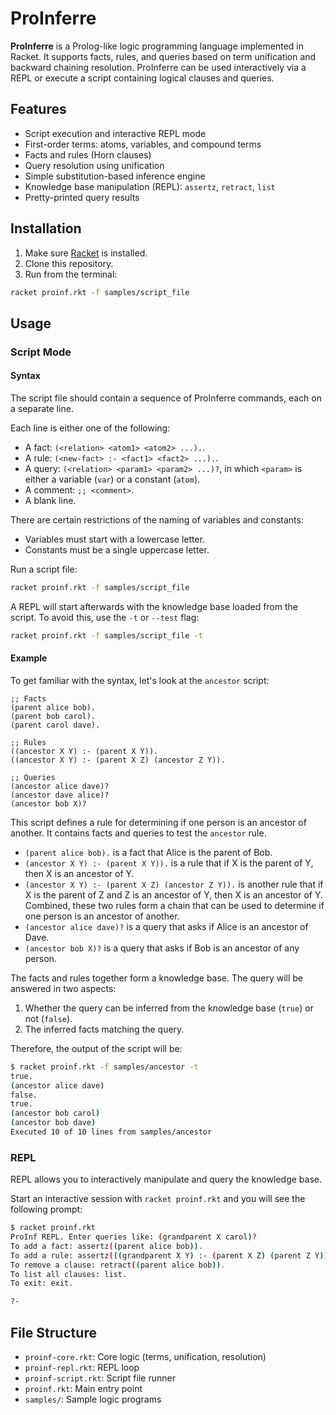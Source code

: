 # ProInferre

**ProInferre** is a Prolog-like logic programming language implemented in Racket. It supports facts, rules, and queries based on term unification and backward chaining resolution. ProInferre can be used interactively via a REPL or execute a script containing logical clauses and queries.

## Features

- Script execution and interactive REPL mode
- First-order terms: atoms, variables, and compound terms
- Facts and rules (Horn clauses)
- Query resolution using unification
- Simple substitution-based inference engine
- Knowledge base manipulation (REPL): `assertz`, `retract`, `list`
- Pretty-printed query results

## Installation

1. Make sure [Racket](https://racket-lang.org/) is installed.
2. Clone this repository.
3. Run from the terminal:

```sh
racket proinf.rkt -f samples/script_file
```

## Usage

### Script Mode

#### Syntax

The script file should contain a sequence of ProInferre commands, each on a separate line.

Each line is either one of the following:
- A fact: `(<relation> <atom1> <atom2> ...).`.
- A rule: `(<new-fact> :- <fact1> <fact2> ...).`.
- A query: `(<relation> <param1> <param2> ...)?`, in which `<param>` is either a variable (`var`) or a constant (`atom`).
- A comment: `;; <comment>`.
- A blank line.

There are certain restrictions of the naming of variables and constants:
- Variables must start with a lowercase letter.
- Constants must be a single uppercase letter.

Run a script file:

```sh
racket proinf.rkt -f samples/script_file
```

A REPL will start afterwards with the knowledge base loaded from the script. To avoid this, use the `-t` or `--test` flag:

```sh
racket proinf.rkt -f samples/script_file -t
```

#### Example

To get familiar with the syntax, let's look at the `ancestor` script:

```
;; Facts
(parent alice bob).
(parent bob carol).
(parent carol dave).

;; Rules
((ancestor X Y) :- (parent X Y)).
((ancestor X Y) :- (parent X Z) (ancestor Z Y)).

;; Queries
(ancestor alice dave)?
(ancestor dave alice)?
(ancestor bob X)?
```

This script defines a rule for determining if one person is an ancestor of another. It contains facts and queries to test the `ancestor` rule.
- `(parent alice bob).` is a fact that Alice is the parent of Bob.
- `(ancestor X Y) :- (parent X Y)).` is a rule that if X is the parent of Y, then X is an ancestor of Y.
- `(ancestor X Y) :- (parent X Z) (ancestor Z Y)).` is another rule that if X is the parent of Z and Z is an ancestor of Y, then X is an ancestor of Y. Combined, these two rules form a chain that can be used to determine if one person is an ancestor of another.
- `(ancestor alice dave)?` is a query that asks if Alice is an ancestor of Dave.
- `(ancestor bob X)?` is a query that asks if Bob is an ancestor of any person.

The facts and rules together form a knowledge base. The query will be answered in two aspects:
1. Whether the query can be inferred from the knowledge base (`true`) or not (`false`).
2. The inferred facts matching the query.

Therefore, the output of the script will be:
```sh
$ racket proinf.rkt -f samples/ancestor -t
true.
(ancestor alice dave)
false.
true.
(ancestor bob carol)
(ancestor bob dave)
Executed 10 of 10 lines from samples/ancestor
```

### REPL

REPL allows you to interactively manipulate and query the knowledge base.

Start an interactive session with `racket proinf.rkt` and you will see the following prompt:

```sh
$ racket proinf.rkt
ProInf REPL. Enter queries like: (grandparent X carol)?
To add a fact: assertz((parent alice bob)).
To add a rule: assertz(((grandparent X Y) :- (parent X Z) (parent Z Y))).
To remove a clause: retract((parent alice bob)).
To list all clauses: list.
To exit: exit.

?-
```

## File Structure

* `proinf-core.rkt`: Core logic (terms, unification, resolution)
* `proinf-repl.rkt`: REPL loop
* `proinf-script.rkt`: Script file runner
* `proinf.rkt`: Main entry point
* `samples/`: Sample logic programs
